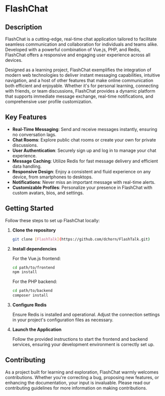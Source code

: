 # FlashChat

## Description

FlashChat is a cutting-edge, real-time chat application tailored to facilitate seamless communication and collaboration for individuals and teams alike. Developed with a powerful combination of Vue.js, PHP, and Redis, FlashChat offers a responsive and engaging user experience across all devices.

Designed as a learning project, FlashChat exemplifies the integration of modern web technologies to deliver instant messaging capabilities, intuitive navigation, and a host of other features that make online communication both efficient and enjoyable. Whether it's for personal learning, connecting with friends, or team discussions, FlashChat provides a dynamic platform that supports immediate message exchange, real-time notifications, and comprehensive user profile customization.

## Key Features

- **Real-Time Messaging**: Send and receive messages instantly, ensuring no conversation lags.
- **Chat Rooms**: Explore public chat rooms or create your own for private discussions.
- **User Authentication**: Securely sign up and log in to manage your chat experience.
- **Message Caching**: Utilize Redis for fast message delivery and efficient data handling.
- **Responsive Design**: Enjoy a consistent and fluid experience on any device, from smartphones to desktops.
- **Notifications**: Never miss an important message with real-time alerts.
- **Customizable Profiles**: Personalize your presence in FlashChat with custom avatars, bios, and settings.

## Getting Started

Follow these steps to set up FlashChat locally:

1. **Clone the repository**

    ```bash
    git clone [FlashTalk](https://github.com/dchorn/FlashTalk.git)
    ```

2. **Install dependencies**

    For the Vue.js frontend:
    ```bash
    cd path/to/frontend
    npm install
    ```

    For the PHP backend:
    ```bash
    cd path/to/backend
    composer install
    ```

3. **Configure Redis**

    Ensure Redis is installed and operational. Adjust the connection settings in your project's configuration files as necessary.

4. **Launch the Application**

    Follow the provided instructions to start the frontend and backend services, ensuring your development environment is correctly set up.

## Contributing

As a project built for learning and exploration, FlashChat warmly welcomes contributions. Whether you're correcting a bug, proposing new features, or enhancing the documentation, your input is invaluable. Please read our contributing guidelines for more information on making contributions.


